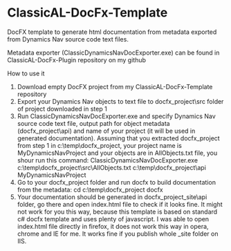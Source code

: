 # ClassicAL-DocFx-Template

DocFX template to generate html documentation from metadata exported from Dynamics Nav source code text files.

Metadata exporter (ClassicDynamicsNavDocExporter.exe) can be found in ClassicAL-DocFx-Plugin repository on my github

How to use it
1. Download empty DocFX project from my ClassicAL-DocFx-Template repository
1. Export your Dynamics Nav objects to text file to docfx_project\src folder of project downloaded in step 1
2. Run ClassicDynamicsNavDocExporter.exe and specify Dynamics Nav source code text file, output path for object metadata (docfx_project\api) and name of your project (it will be used in generated documentation). Assuming that you extracted docfx_project from step 1 in c:\temp\docfx_project, your project name is MyDynamicsNavProject and your objects are in AllObjects.txt file, you shour run this command:
    ClassicDynamicsNavDocExporter.exe c:\temp\docfx_project\src\AllObjects.txt c:\temp\docfx_project\api MyDynamicsNavProject
3. Go to your docfx_project folder and run docfx to build documentation from the metadata:
    cd c:\temp\docfx_project
    docfx
4. Your documentation should be generated in docfx_project\_site\api folder, go there and open index.html file to check if it looks fine. It might not work for you this way, because this template is based on standard c# docfx template and uses plenty of javascript. I was able to open index.html file directly in firefox, it does not work this way in opera, chrome and IE for me. It works fine if you publish whole _site folder on IIS.

    
